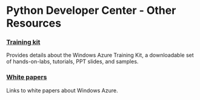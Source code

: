 <properties linkid="devnav-python-otherresources" urlDisplayName="Other Resources" pageTitle="Windows Azure Python resources" metaKeywords="Azure Python" metaDescription="Find topics about using Python with Windows Azure." metaCanonical="http://www.windowsazure.com/en-us/develop/net/best-practices/" disqusComments="0" umbracoNaviHide="0" />


# Python Developer Center - Other Resources
### [Training kit][]
Provides details about the Windows Azure Training Kit, a downloadable set of hands-on-labs, tutorials, PPT slides, and samples.

### [White papers][]
Links to white papers about Windows Azure.

[Training kit]: /en-us/develop/python/other-resources/training-kit/
[White papers]: /en-us/develop/python/other-resources/white-papers/